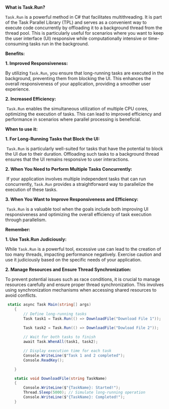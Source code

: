 
**What is Task.Run?**

`Task.Run` is a powerful method in C# that facilitates multithreading. It is part of the Task Parallel Library (TPL) and serves as a convenient way to execute code concurrently by offloading it to a background thread from the thread pool. This is particularly useful for scenarios where you want to keep the user interface (UI) responsive while computationally intensive or time-consuming tasks run in the background.

**Benefits:**  

**1. Improved Responsiveness:**

By utilizing `Task.Run`, you ensure that long-running tasks are executed in the background, preventing them from blocking the UI. This enhances the overall responsiveness of your application, providing a smoother user experience.  

**2. Increased Efficiency:**

 `Task.Run` enables the simultaneous utilization of multiple CPU cores, optimizing the execution of tasks. This can lead to improved efficiency and performance in scenarios where parallel processing is beneficial.

**When to use it:**  

**1. For Long-Running Tasks that Block the UI:**

 `Task.Run` is particularly well-suited for tasks that have the potential to block the UI due to their duration. Offloading such tasks to a background thread ensures that the UI remains responsive to user interactions.  

**2. When You Need to Perform Multiple Tasks Concurrently:**

 If your application involves multiple independent tasks that can run concurrently, `Task.Run` provides a straightforward way to parallelize the execution of these tasks.  

**3. When You Want to Improve Responsiveness and Efficiency:**

 `Task.Run` is a valuable tool when the goals include both improving UI responsiveness and optimizing the overall efficiency of task execution through parallelism.  

  

**Remember:**  

**1. Use Task.Run Judiciously:**

While `Task.Run` is a powerful tool, excessive use can lead to the creation of too many threads, impacting performance negatively. Exercise caution and use it judiciously based on the specific needs of your application.  

**2. Manage Resources and Ensure Thread Synchronization:**

To prevent potential issues such as race conditions, it is crucial to manage resources carefully and ensure proper thread synchronization. This involves using synchronization mechanisms when accessing shared resources to avoid conflicts.  


```csharp
 static async Task Main(string[] args)
    {
        // Define long-running tasks
        Task task1 = Task.Run(() => DownloadFile("Download File 1"));

        Task task2 = Task.Run(() => DownloadFile("Dowload File 2"));
            
        // Wait for both tasks to finish
        await Task.WhenAll(task1, task2);

        // Display execution time for each task
        Console.WriteLine($"Task 1 and 2 completed");
        Console.ReadKey();  

    }

    static void DownloadFile(string TaskName)
    {
        Console.WriteLine($"{TaskName}: Started!");
        Thread.Sleep(5000); // Simulate long-running operation
        Console.WriteLine($"{TaskName}: Completed!");
    }

```